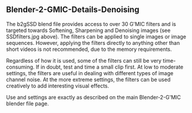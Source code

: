 ## Blender-2-GMIC-Details-Denoising

The b2gSSD blend file provides access to over 30 G'MIC filters and is targeted towards Softening, Sharpening and Denoising images (see SSDfilters.jpg above). The filters can be applied to single images or image sequences. However, applying the filters directly to anything other than short videos is not recommended, due to the memory requirements.

Regardless of how it is used, some of the filters can still be very time-consuming. If in doubt, test and time a small clip first. At low to moderate settings, the filters are useful in dealing with different types of image channel noise. At the more extreme settings, the filters can be used creatively to add interesting visual effects.

Use and settings are exactly as described on the main Blender-2-G'MIC blender file page.
